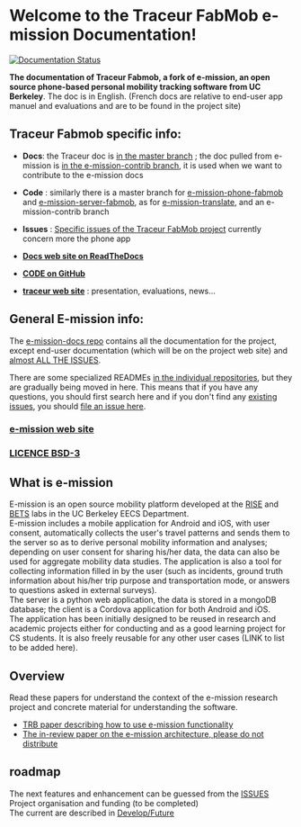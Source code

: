 # Welcome to the Traceur FabMob e-mission Documentation!


[![Documentation Status](https://readthedocs.org/projects/fabmob/badge/?version=latest&style=flat-square)](https://fabmob.readthedocs.io/en/latest/?badge=latest)

**The documentation of Traceur Fabmob, a fork of e-mission, an open source phone-based personal mobility tracking software from UC Berkeley**. The doc is in English. (French docs are relative to end-user app manuel and evaluations and are to be found in the project site)

## Traceur Fabmob specific info:  

- **Docs**: the Traceur doc is [in the master branch](https://github.com/fabmob/e-mission-docs/tree/master) ; the doc pulled from e-mission is [in the e-mission-contrib branch](https://github.com/fabmob/e-mission-phone-fabmob/tree/e-mission-contrib), it is used when we want to contribute to the e-mission docs  
- **Code** : similarly there is a master branch for [e-mission-phone-fabmob](https://github.com/fabmob/e-mission-phone-fabmob/tree/master) and [e-mission-server-fabmob](https://github.com/fabmob/e-mission-server-fabmob/tree/master), as for [e-mission-translate](https://github.com/fabmob/e-mission-translate/tree/master), and an e-mission-contrib branch  
- **Issues** : [Specific issues of the Traceur FabMob project](https://github.com/fabmob/e-mission-phone-fabmob/issues) currently concern more the phone app   

- [**Docs web site on ReadTheDocs**](https://fabmob.readthedocs.io/)

- [**CODE on GitHub**](https://github.com/fabmob)     

- [**traceur web site**](https://oultim.frama.site) : presentation, evaluations, news...

## General E-mission info:

The [e-mission-docs repo](https://github.com/e-mission/e-mission-docs) contains all the documentation for the project, except end-user documentation (which will be on the project web site) and [almost ALL THE ISSUES](https://github.com/e-mission/e-mission-docs/issues/).  

There are some specialized READMEs [in the individual repositories](https://github.com/e-mission), but they are gradually being moved in here. This means that if you have any questions, you should first search here and if you don't find any [existing issues](https://github.com/e-mission/e-mission-docs/issues/), you should [file an issue here](https://github.com/e-mission/e-missiond-docs/issue).
### [e-mission web site](https://e-mission.eecs.berkeley.edu/)   
### [LICENCE BSD-3](LICENSE.md)  

## What is e-mission
E-mission is an open source mobility platform developed at the [RISE](http://rise.cs.berkeley.edu/) and [BETS](https://bets.cs.berkeley.edu/) labs in the UC Berkeley EECS Department.  
E-mission includes a mobile application for Android and iOS, with user consent, automatically collects the user's travel patterns and sends them to the server so as to derive personal mobility information and analyses; depending on user consent for sharing his/her data, the data can also be used for aggregate mobility data studies. The application is also a tool for collecting information filled in by the user (such as incidents, ground truth information about his/her trip purpose and transportation mode, or answers to questions asked in external surveys).  
The server is a python web application, the data is stored in a mongoDB database; 
the client is a Cordova application for both Android and iOS.  
The application has been initially designed to be reused in research and academic projects either for conducting and as a good learning project for CS students. It is also freely reusable for any other user cases (LINK to list to be added here). 

## Overview
Read these papers for understand the context of the e-mission research project and concrete material for understanding the software.
- [TRB paper describing how to use e-mission functionality](https://people.eecs.berkeley.edu/~shankari/emission_trb_2017_paper.pdf)  
- [The in-review paper on the e-mission architecture, please do not distribute](https://people.eecs.berkeley.edu/~shankari/em-arch.pdf)  

## roadmap
The next features and enhancement can be guessed from the [ISSUES](https://github.com/e-mission/e-mission-docs/issues)  
Project organisation and funding (to be completed)  
The current are described in [Develop/Future](dev/future/overview.md)   

